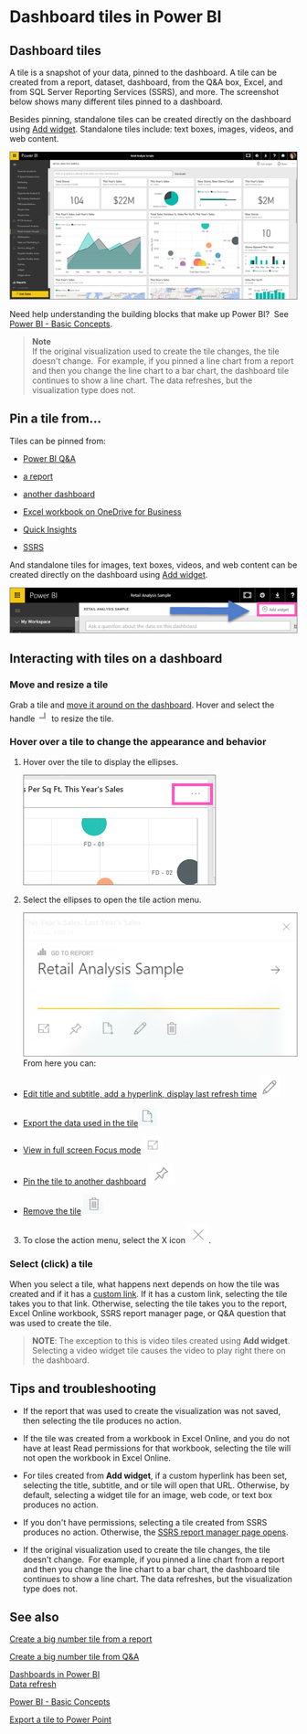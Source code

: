 ﻿<properties
   pageTitle="Dashboard tiles in Power BI"
   description="All about dashboard tiles in Power BI"
   services="powerbi"
   documentationCenter=""
   authors="mihart"
   manager="mblythe"
   editor=""
   tags=""
   qualityFocus="no"
   qualityDate=""/>

<tags
   ms.service="powerbi"
   ms.devlang="NA"
   ms.topic="article"
   ms.tgt_pltfrm="NA"
   ms.workload="powerbi"
   ms.date="03/05/2016"  
   ms.author="mihart"/>

# Dashboard tiles in Power BI
## Dashboard tiles

A tile is a snapshot of your data, pinned to the dashboard. A tile can be created from a report, dataset, dashboard, from the Q&A box, Excel, and from SQL Server Reporting Services (SSRS), and more.  The screenshot below shows many different tiles pinned to a dashboard.

Besides pinning, standalone tiles can be created directly on the dashboard using [Add widget](powerbi-service-add-a-widget-to-a-dashboard.md). Standalone tiles include: text boxes, images, videos, and web content.

![](media/powerbi-service-dashboard-tiles/PBI_DashFull_new.png)

Need help understanding the building blocks that make up Power BI?  See [Power BI - Basic Concepts](powerbi-service-basic-concepts.md).

>**Note**  
>If the original visualization used to create the tile changes, the tile doesn't change.  For example, if you pinned a line chart from a report and then you change the line chart to a bar chart, the dashboard tile continues to show a line chart. The data refreshes, but the visualization type does not.


## Pin a tile from...

Tiles can be pinned from:

-   [Power BI Q&A](powerbi-service-pin-a-tile-to-a-dashboard-from-the-question-box.md)

-   [a report](powerbi-service-pin-a-tile-to-a-dashboard-from-a-report.md)

-   [another dashboard](powerbi-pin-a-tile-from-one-dashboard-to-another.md)

- [Excel workbook on OneDrive for Business](powerbi-service-pin-a-tile-to-a-dashboard-from-excel.md)

- [Quick Insights](powerbi-service-auto-insights.md)

-   [SSRS](https://msdn.microsoft.com/library/mt604784.aspx)

And standalone tiles for images, text boxes, videos, and web content can be created directly on the dashboard using [Add widget](powerbi-service-add-a-widget-to-a-dashboard.md).

  ![](media/powerbi-service-dashboard-tiles/add_widget.png)


## Interacting with tiles on a dashboard

### Move and resize a tile

Grab a tile and [move it around on the dashboard](powerbi-service-edit-a-tile-in-a-dashboard.md). Hover and select the handle ![](media/powerbi-service-dashboard-tiles/resize-handle.jpg) to resize the tile.

### Hover over a tile to change the appearance and behavior


1. Hover over the tile to display the ellipses.

    ![](media/powerbi-service-dashboard-tiles/ellipses_new.png)
2. Select the ellipses to open the tile action menu.

    ![](media/powerbi-service-dashboard-tiles/tile-menu.png)
From here you can:

- [Edit title and subtitle, add a hyperlink, display last refresh time](powerbi-service-edit-a-tile-in-a-dashboard.md) ![](media/powerbi-service-dashboard-tiles/pencil-icon.jpg)
- [Export the data used in the tile](powerbi-service-edit-a-tile-in-a-dashboard.md)![](media/powerbi-service-dashboard-tiles/export-icon.png)

- [View in full screen Focus  mode](powerbi-service-edit-a-tile-in-a-dashboard.md) ![](media/powerbi-service-dashboard-tiles/fullscreen-icon.jpg)

- [Pin the tile to another dashboard](powerbi-pin-a-tile-from-one-dashboard-to-another.md)
 ![](media/powerbi-service-dashboard-tiles/pin-icon.jpg)

- [Remove the tile](powerbi-service-edit-a-tile-in-a-dashboard.md)
 ![](media/powerbi-service-dashboard-tiles/trash-icon.png)

3. To close the action menu, select the X icon ![](media/powerbi-service-dashboard-tiles/delete-icon.jpg).

### Select (click) a tile
When you select a tile, what happens next depends on how the tile was created and if it has a [custom link](powerbi-service-edit-a-tile-in-a-dashboard.md). If it has a custom link, selecting the tile takes you to that link. Otherwise, selecting the tile takes you to the report, Excel Online workbook, SSRS report manager page, or Q&A question that was used to create the tile.

>**NOTE**: The exception to this is video tiles created using **Add widget**. Selecting a video widget tile causes the video to play right there on the dashboard.   


## Tips and troubleshooting  

- If the report that was used to create the visualization was not saved, then selecting the tile produces no action.

- If the tile was created from a workbook in Excel Online, and you do not have at least Read permissions for that workbook, selecting the tile will not open the workbook in Excel Online.

- For tiles created from **Add widget**, if a custom hyperlink has been set, selecting the title, subtitle, and or tile will open that URL.  Otherwise, by default, selecting a widget tile for an image, web code, or text box produces no action.

- If you don't have permissions, selecting a tile created from SSRS produces no action. Otherwise, the [SSRS report manager page opens](https://msdn.microsoft.com/library/mt604784.aspx).

- If the original visualization used to create the tile changes, the tile doesn't change.  For example, if you pinned a line chart from a report and then you change the line chart to a bar chart, the dashboard tile continues to show a line chart. The data refreshes, but the visualization type does not.

## See also  
[Create a big number tile from a report](powerbi-service-create-a-big-number-tile-from-a-power-bi-report.md)

[Create a big number tile from Q&A](powerbi-service-create-a-big-number-tile-for-a-dashboard.md)

[Dashboards in Power BI](powerbi-service-dashboards.md)  
[Data refresh](powerbi-refresh-data.md)

[Power BI - Basic Concepts](powerbi-service-basic-concepts.md) 
 
[Export a tile to Power Point](http://blogs.msdn.com/b/powerbidev/archive/2015/09/28/integrating-power-bi-tiles-into-office-documents.aspx)
